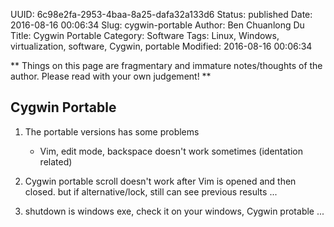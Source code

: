 UUID: 6c98e2fa-2953-4baa-8a25-dafa32a133d6
Status: published
Date: 2016-08-16 00:06:34
Slug: cygwin-portable
Author: Ben Chuanlong Du
Title: Cygwin Portable
Category: Software
Tags: Linux, Windows, virtualization, software, Cygwin, portable
Modified: 2016-08-16 00:06:34

**
Things on this page are fragmentary and immature notes/thoughts of the author. 
Please read with your own judgement!
**

## Cygwin Portable 

1. The portable versions has some problems
	* Vim, edit mode, backspace doesn't work sometimes (identation related)

2. Cygwin portable scroll doesn't work after Vim is opened and then closed. 
but if alternative/lock, still can see previous results ...

3. shutdown is windows exe, check it on your windows, Cygwin protable ...

